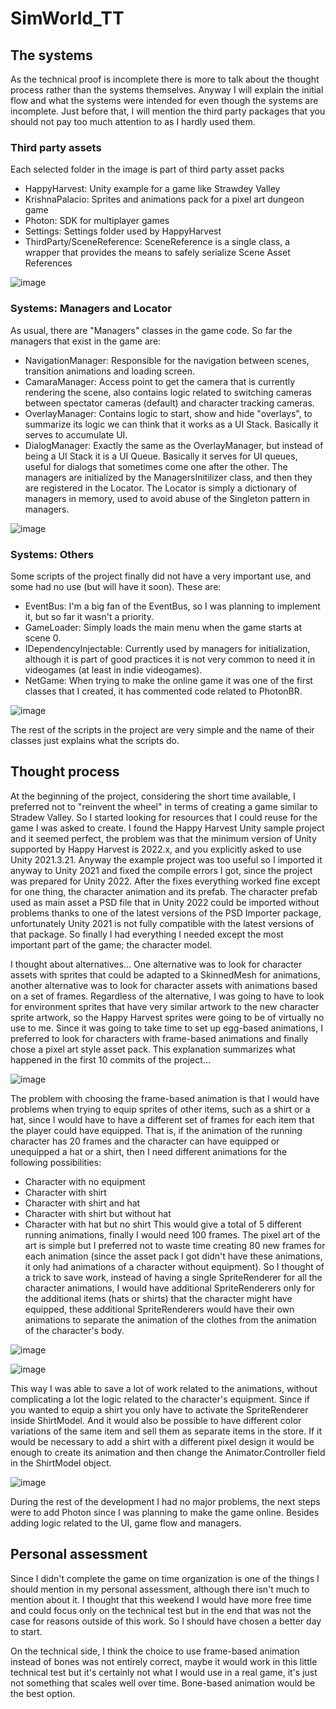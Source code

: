 # SimWorld_TT

## The systems
As the technical proof is incomplete there is more to talk about the thought process rather than the systems themselves.
Anyway I will explain the initial flow and what the systems were intended for even though the systems are incomplete. Just before that, I will mention the third party packages that you should not pay too much attention to as I hardly used them.
### Third party assets
Each selected folder in the image is part of third party asset packs
- HappyHarvest: Unity example for a game like Strawdey Valley
- KrishnaPalacio: Sprites and animations pack for a pixel art dungeon game
- Photon: SDK for multiplayer games
- Settings: Settings folder used by HappyHarvest
- ThirdParty/SceneReference: SceneReference is a single class, a wrapper that provides the means to safely serialize Scene Asset References

![image](https://github.com/jLautaroCabral/SimWorld_TT/assets/58992244/9a52dd1d-0c4d-4c52-a268-356bdee0f547)

### Systems: Managers and Locator
As usual, there are "Managers" classes in the game code. So far the managers that exist in the game are:
- NavigationManager: Responsible for the navigation between scenes, transition animations and loading screen.
- CamaraManager: Access point to get the camera that is currently rendering the scene, also contains logic related to switching cameras between spectator cameras (default) and character tracking cameras.
- OverlayManager: Contains logic to start, show and hide "overlays", to summarize its logic we can think that it works as a UI Stack. Basically it serves to accumulate UI.
- DialogManager: Exactly the same as the OverlayManager, but instead of being a UI Stack it is a UI Queue. Basically it serves for UI queues, useful for dialogs that sometimes come one after the other.
The managers are initialized by the ManagersInitilizer class, and then they are registered in the Locator. The Locator is simply a dictionary of managers in memory, used to avoid abuse of the Singleton pattern in managers.

![image](https://github.com/jLautaroCabral/SimWorld_TT/assets/58992244/b851dcd2-39e2-42f8-8497-48c4e9cb9101)

### Systems: Others
Some scripts of the project finally did not have a very important use, and some had no use (but will have it soon). These are:
- EventBus: I'm a big fan of the EventBus, so I was planning to implement it, but so far it wasn't a priority.
- GameLoader: Simply loads the main menu when the game starts at scene 0.
- IDependencyInjectable: Currently used by managers for initialization, although it is part of good practices it is not very common to need it in videogames (at least in indie videogames).
- NetGame: When trying to make the online game it was one of the first classes that I created, it has commented code related to PhotonBR.

![image](https://github.com/jLautaroCabral/SimWorld_TT/assets/58992244/86aecd53-4f8e-48be-8106-51070000b19e)

The rest of the scripts in the project are very simple and the name of their classes just explains what the scripts do.

## Thought process

At the beginning of the project, considering the short time available, I preferred not to "reinvent the wheel" in terms of creating a game similar to Stradew Valley. So I started looking for resources that I could reuse for the game I was asked to create. I found the Happy Harvest Unity sample project and it seemed perfect, the problem was that the minimum version of Unity supported by Happy Harvest is 2022.x, and you explicitly asked to use Unity 2021.3.21.
Anyway the example project was too useful so I imported it anyway to Unity 2021 and fixed the compile errors I got, since the project was prepared for Unity 2022. After the fixes everything worked fine except for one thing, the character animation and its prefab.
The character prefab used as main asset a PSD file that in Unity 2022 could be imported without problems thanks to one of the latest versions of the PSD Importer package, unfortunately Unity 2021 is not fully compatible with the latest versions of that package. So finally I had everything I needed except the most important part of the game; the character model.

I thought about alternatives... One alternative was to look for character assets with sprites that could be adapted to a SkinnedMesh for animations, another alternative was to look for character assets with animations based on a set of frames. Regardless of the alternative, I was going to have to look for environment sprites that have very similar artwork to the new character sprite artwork, so the Happy Harvest sprites were going to be of virtually no use to me.
Since it was going to take time to set up egg-based animations, I preferred to look for characters with frame-based animations and finally chose a pixel art style asset pack.
This explanation summarizes what happened in the first 10 commits of the project...

![image](https://github.com/jLautaroCabral/SimWorld_TT/assets/58992244/6babecdb-725f-4ff8-8de0-58f8a98beb8e)


The problem with choosing the frame-based animation is that I would have problems when trying to equip sprites of other items, such as a shirt or a hat, since I would have to have a different set of frames for each item that the player could have equipped. That is, if the animation of the running character has 20 frames and the character can have equipped or unequipped a hat or a shirt, then I need different animations for the following possibilities:
- Character with no equipment
- Character with shirt
- Character with shirt and hat
- Character with shirt but without hat
- Character with hat but no shirt
This would give a total of 5 different running animations, finally I would need 100 frames.
The pixel art of the art is simple but I preferred not to waste time creating 80 new frames for each animation (since the asset pack I got didn't have these animations, it only had animations of a character without equipment). So I thought of a trick to save work, instead of having a single SpriteRenderer for all the character animations, I would have additional SpriteRenderers only for the additional items (hats or shirts) that the character might have equipped, these additional SpriteRenderers would have their own animations to separate the animation of the clothes from the animation of the character's body.

![image](https://github.com/jLautaroCabral/SimWorld_TT/assets/58992244/a134e1f4-efe3-4103-8dee-e801b717dc0c)

![image](https://github.com/jLautaroCabral/SimWorld_TT/assets/58992244/bb0eee3a-2d52-41ff-87f2-184c2a6d29cd)


This way I was able to save a lot of work related to the animations, without complicating a lot the logic related to the character's equipment. Since if you wanted to equip a shirt you only have to activate the SpriteRenderer inside ShirtModel. And it would also be possible to have different color variations of the same item and sell them as separate items in the store. If it would be necessary to add a shirt with a different pixel design it would be enough to create its animation and then change the Animator.Controller field in the ShirtModel object.

![image](https://github.com/jLautaroCabral/SimWorld_TT/assets/58992244/bd02f8c7-a836-4a54-84ea-065e08e2fcde)

During the rest of the development I had no major problems, the next steps were to add Photon since I was planning to make the game online. Besides adding logic related to the UI, game flow and managers.


## Personal assessment

Since I didn't complete the game on time organization is one of the things I should mention in my personal assessment, although there isn't much to mention about it.
I thought that this weekend I would have more free time and could focus only on the technical test but in the end that was not the case for reasons outside of this work. So I should have chosen a better day to start.

On the technical side, I think the choice to use frame-based animation instead of bones was not entirely correct, maybe it would work in this little technical test but it's certainly not what I would use in a real game, it's just not something that scales well over time. Bone-based animation would be the best option.
